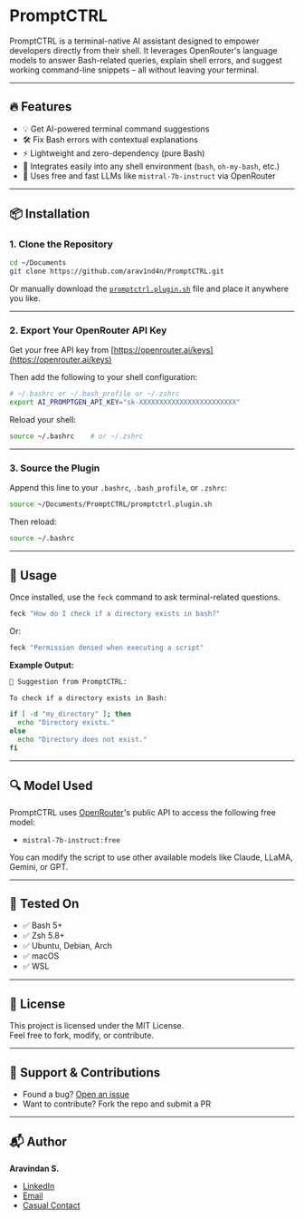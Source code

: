 # PromptCTRL

PromptCTRL is a terminal-native AI assistant designed to empower developers directly from their shell. It leverages OpenRouter's language models to answer Bash-related queries, explain shell errors, and suggest working command-line snippets – all without leaving your terminal.

---

## 🔥 Features

- 💡 Get AI-powered terminal command suggestions
- 🛠️ Fix Bash errors with contextual explanations
- ⚡ Lightweight and zero-dependency (pure Bash)
- 🎯 Integrates easily into any shell environment (`bash`, `oh-my-bash`, etc.)
- 🧠 Uses free and fast LLMs like `mistral-7b-instruct` via OpenRouter

---

## 📦 Installation

### 1. Clone the Repository

```bash
cd ~/Documents
git clone https://github.com/arav1nd4n/PromptCTRL.git
```

Or manually download the [`promptctrl.plugin.sh`](promptctrl.plugin.sh) file and place it anywhere you like.

---

### 2. Export Your OpenRouter API Key

Get your free API key from [https://openrouter.ai/keys](https://openrouter.ai/keys)

Then add the following to your shell configuration:

```bash
# ~/.bashrc or ~/.bash_profile or ~/.zshrc
export AI_PROMPTGEN_API_KEY="sk-XXXXXXXXXXXXXXXXXXXXXXXX"
```

Reload your shell:

```bash
source ~/.bashrc    # or ~/.zshrc
```

---

### 3. Source the Plugin

Append this line to your `.bashrc`, `.bash_profile`, or `.zshrc`:

```bash
source ~/Documents/PromptCTRL/promptctrl.plugin.sh
```

Then reload:

```bash
source ~/.bashrc
```

---

## 🚀 Usage

Once installed, use the `feck` command to ask terminal-related questions.

```bash
feck "How do I check if a directory exists in bash?"
```

Or:

```bash
feck "Permission denied when executing a script"
```

**Example Output:**

```bash
🧠 Suggestion from PromptCTRL:

To check if a directory exists in Bash:

if [ -d "my_directory" ]; then
  echo "Directory exists."
else
  echo "Directory does not exist."
fi
```

---

## 🔍 Model Used

PromptCTRL uses [OpenRouter](https://openrouter.ai)'s public API to access the following free model:

- `mistral-7b-instruct:free`

You can modify the script to use other available models like Claude, LLaMA, Gemini, or GPT.

---

## 🧪 Tested On

- ✅ Bash 5+
- ✅ Zsh 5.8+
- ✅ Ubuntu, Debian, Arch
- ✅ macOS
- ✅ WSL

---

## 📝 License

This project is licensed under the MIT License.  
Feel free to fork, modify, or contribute.

---

## 🙋 Support & Contributions

- Found a bug? [Open an issue](https://github.com/your-username/PromptCTRL/issues)
- Want to contribute? Fork the repo and submit a PR

---

## 📬 Author

**Aravindan S.**  
- [LinkedIn](https://linkedin.com/in/aravindan-s)  
- [Email](mailto:aravindans.dev@gmail.com)  
- [Casual Contact](https://instagram.com/aravindan.codes)
